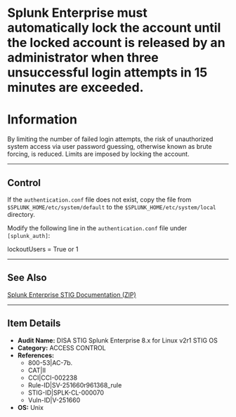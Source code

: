# Splunk Enterprise must automatically lock the account until the locked account is released by an administrator when three unsuccessful login attempts in 15 minutes are exceeded.
# Information

By limiting the number of failed login attempts, the risk of unauthorized system access via user password guessing, otherwise known as brute forcing, is reduced. Limits are imposed by locking the account.

---

## Control

If the `authentication.conf` file does not exist, copy the file from `$SPLUNK_HOME/etc/system/default` to the `$SPLUNK_HOME/etc/system/local` directory.

Modify the following line in the `authentication.conf` file under `[splunk_auth]`:

lockoutUsers = True or 1  

---

## See Also

[Splunk Enterprise STIG Documentation (ZIP)](https://dl.dod.cyber.mil/wp-content/uploads/stigs/zip/U_Splunk_Enterprise_8-x_for_Linux_V2R1_STIG.zip)

---

## Item Details

- **Audit Name:** DISA STIG Splunk Enterprise 8.x for Linux v2r1 STIG OS
- **Category:** ACCESS CONTROL
- **References:**
  - 800-53|AC-7b.
  - CAT|II
  - CCI|CCI-002238
  - Rule-ID|SV-251660r961368_rule
  - STIG-ID|SPLK-CL-000070
  - Vuln-ID|V-251660
- **OS:** Unix
